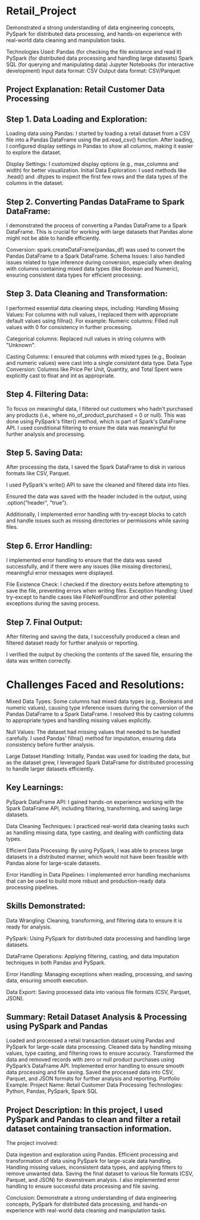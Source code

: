 # Retail_Project
Demonstrated a strong understanding of data engineering concepts, PySpark for distributed data processing, and hands-on experience with real-world data cleaning and manipulation tasks.



Technologies Used:
Pandas (for checking the file existance and read it)
PySpark (for distributed data processing and handling large datasets)
Spark SQL (for querying and manipulating data)
Jupyter Notebooks (for interactive development)
Input data format: CSV
Output data format: CSV/Parquet

Project Explanation: Retail Customer Data Processing
-----------------------------------------------------
Step 1. Data Loading and Exploration:
-------
Loading data using Pandas: I started by loading a retail dataset from a CSV file into a Pandas DataFrame using the pd.read_csv() function. After loading, I configured display settings in Pandas to show all columns, making it easier to explore the dataset.

Display Settings: I customized display options (e.g., max_columns and width) for better visualization.
Initial Data Exploration: I used methods like .head() and .dtypes to inspect the first few rows and the data types of the columns in the dataset.



Step 2. Converting Pandas DataFrame to Spark DataFrame:
--------
I demonstrated the process of converting a Pandas DataFrame to a Spark DataFrame. This is crucial for working with large datasets that Pandas alone might not be able to handle efficiently.

Conversion: spark.createDataFrame(pandas_df) was used to convert the Pandas DataFrame to a Spark DataFrame.
Schema Issues: I also handled issues related to type inference during conversion, especially when dealing with columns containing mixed data types (like Boolean and Numeric), ensuring consistent data types for efficient processing.



Step 3. Data Cleaning and Transformation:
---------
I performed essential data cleaning steps, including:
Handling Missing Values: For columns with null values, I replaced them with appropriate default values using fillna(). For example:
Numeric columns: Filled null values with 0 for consistency in further processing.

Categorical columns: Replaced null values in string columns with "Unknown".

Casting Columns: I ensured that columns with mixed types (e.g., Boolean and numeric values) were cast into a single consistent data type.
Data Type Conversion: Columns like Price Per Unit, Quantity, and Total Spent were explicitly cast to float and int as appropriate.



Step 4. Filtering Data:
-------
To focus on meaningful data, I filtered out customers who hadn't purchased any products (i.e., where no_of_product_purchased = 0 or null).
This was done using PySpark's filter() method, which is part of Spark's DataFrame API.
I used conditional filtering to ensure the data was meaningful for further analysis and processing.



Step 5. Saving Data:
---------
After processing the data, I saved the Spark DataFrame to disk in various formats like CSV, Parquet.

I used PySpark's write() API to save the cleaned and filtered data into files.

Ensured the data was saved with the header included in the output, using .option("header", "true").

Additionally, I implemented error handling with try-except blocks to catch and handle issues such as missing directories or permissions while saving files.



Step 6. Error Handling:
----------
I implemented error handling to ensure that the data was saved successfully, and if there were any issues (like missing directories), meaningful error messages were displayed.

File Existence Check: I checked if the directory exists before attempting to save the file, preventing errors when writing files.
Exception Handling: Used try-except to handle cases like FileNotFoundError and other potential exceptions during the saving process.



Step 7. Final Output:
---------
After filtering and saving the data, I successfully produced a clean and filtered dataset ready for further analysis or reporting.

I verified the output by checking the contents of the saved file, ensuring the data was written correctly.


Challenges Faced and Resolutions:
=================================
Mixed Data Types: Some columns had mixed data types (e.g., Booleans and numeric values), causing type inference issues during the conversion of the Pandas DataFrame to a Spark DataFrame. I resolved this by casting columns to appropriate types and handling missing values explicitly.

Null Values: The dataset had missing values that needed to be handled carefully. I used Pandas' fillna() method for imputation, ensuring data consistency before further analysis.

Large Dataset Handling: Initially, Pandas was used for loading the data, but as the dataset grew, I leveraged Spark DataFrame for distributed processing to handle larger datasets efficiently.



Key Learnings:
--------------
PySpark DataFrame API: I gained hands-on experience working with the Spark DataFrame API, including filtering, transforming, and saving large datasets.

Data Cleaning Techniques: I practiced real-world data cleaning tasks such as handling missing data, type casting, and dealing with conflicting data types.

Efficient Data Processing: By using PySpark, I was able to process large datasets in a distributed manner, which would not have been feasible with Pandas alone for large-scale datasets.

Error Handling in Data Pipelines: I implemented error handling mechanisms that can be used to build more robust and production-ready data processing pipelines.



Skills Demonstrated:
--------------------
Data Wrangling: Cleaning, transforming, and filtering data to ensure it is ready for analysis.

PySpark: Using PySpark for distributed data processing and handling large datasets.

DataFrame Operations: Applying filtering, casting, and data imputation techniques in both Pandas and PySpark.

Error Handling: Managing exceptions when reading, processing, and saving data, ensuring smooth execution.

Data Export: Saving processed data into various file formats (CSV, Parquet, JSON).



Summary: Retail Dataset Analysis & Processing using PySpark and Pandas
-----------------------------------------------------------------------
Loaded and processed a retail transaction dataset using Pandas and PySpark for large-scale data processing.
Cleaned data by handling missing values, type casting, and filtering rows to ensure accuracy.
Transformed the data and removed records with zero or null product purchases using PySpark’s DataFrame API.
Implemented error handling to ensure smooth data processing and file saving.
Saved the processed data into CSV, Parquet, and JSON formats for further analysis and reporting.
Portfolio Example:
Project Name: Retail Customer Data Processing
Technologies: Python, Pandas, PySpark, Spark SQL



Project Description: In this project, I used PySpark and Pandas to clean and filter a retail dataset containing transaction information. 
-------------------
The project involved:

Data ingestion and exploration using Pandas.
Efficient processing and transformation of data using PySpark for large-scale data handling.
Handling missing values, inconsistent data types, and applying filters to remove unwanted data.
Saving the final dataset to various file formats (CSV, Parquet, and JSON) for downstream analysis.
I also implemented error handling to ensure successful data processing and file saving.

Conclusion:
Demonstrate a strong understanding of data engineering concepts, PySpark for distributed data processing, and hands-on experience with real-world data cleaning and manipulation tasks.







